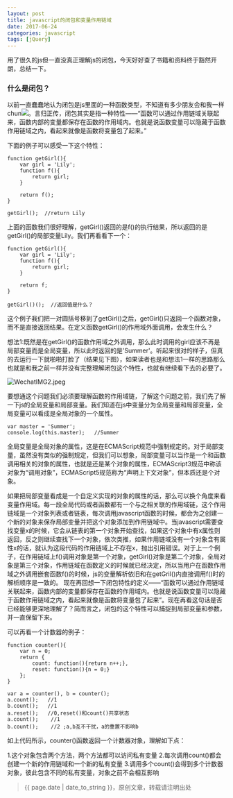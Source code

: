 ```yaml
---
layout: post
title: javascript的闭包和变量作用链域
date: 2017-06-24
categories: javascript
tags: [jQuery]
---
```


用了很久的js但一直没真正理解js的闭包，今天好好查了书籍和资料终于豁然开朗，总结一下。
### 什么是闭包？
以前一直蠢蠢地认为闭包是js里面的一种函数类型，不知道有多少朋友会和我一样chun<img src="http://img.baidu.com/hi/face/i_f18.gif"/>。言归正传，闭包其实是指一种特性——“函数可以通过作用链域关联起来，函数内部的变量都保存在函数的作用域内。也就是说函数变量可以隐藏于函数作用链域之内，看起来就像是函数将变量包了起来。”

下面的例子可以感受一下这个特性：
```
function getGirl(){
    var girl = 'Lily';
    function f(){
        return girl;
    }

    return f();
}

getGirl();  //return Lily
```

上面的函数我们很好理解，getGirl()返回的是f()的执行结果，所以返回的是getGirl()的局部变量Lily。我们再看看下一个：
```
function getGirl(){
    var girl = 'Lily';
    function f(){
        return girl;
    }

    return f;
}

getGirl()();  //返回值是什么？
```
这个例子我们把一对圆括号移到了getGirl()之后，getGirl()只返回一个函数对象，而不是直接返回结果。在定义函数getGirl()的作用域外面调用，会发生什么？

想法1:既然是在getGirl()的函数作用域之外调用，那么此时调用的girl应该不再是局部变量而是全局变量，所以此时返回的是&#39;Summer&#39;。听起来很对的样子，但真的去运行一下就啪啪打脸了（结果见下图），如果读者也是和想法1一样的思路那么也就是和我之前一样并没有完整理解闭包这个特性，也就有继续看下去的必要了。

<img src="http://blog.luojia.ren/upload/1491492778746.jpeg" title="WechatIMG2.jpeg"/>

要想通这个问题我们必须要理解函数的作用域链，了解这个问题之前，我们先了解一下js的全局变量和局部变量。我们知道在js中变量分为全局变量和局部变量，全局变量可以看成是全局对象的一个属性。
```
var master = 'Summer';
console.log(this.master);   //Summer
```
全局变量是全局对象的属性，这是在ECMAScript规范中强制规定的。对于局部变量，虽然没有类似的强制规定，但我们可以想象，局部变量可以当作是一个和函数调用相关的对象的属性，也就是还是某个对象的属性，ECMAScript3规范中称该对象为“调用对象”，ECMAScript5规范称为“声明上下文对象”，但本质还是个对象。

如果把局部变量看成是一个自定义实现的对象的属性的话，那么可以换个角度来看变量作用域。每一段全局代码或者函数都有一个与之相关联的作用域链，这个作用链域是一个对象列表或者链表，每次调用javascript函数的时候，都会为之创建一个新的对象来保存局部变量并把这个对象添加到作用链域中。当javascript需要查找变量x的时候，它会从链表的第一个对象开始查找，如果这个对象中有x属性则返回，反之则继续查找下一个对象，依次类推，如果作用链域没有一个对象含有属性x的话，就认为这段代码的作用链域上不存在x，抛出引用错误。对于上一个例子，在作用链域上f()调用对象是第一个对象，getGirl()对象是第二个对象，全局对象是第三个对象，作用链域在函数定义的时候就已经决定，所以当用户在函数作用域之外调用嵌套函数f()的时候，js的变量解析依旧和在getGril()内直接调用f()时的解析顺序是一致的。
现在再回想一下闭包特性的定义——“函数可以通过作用链域关联起来，函数内部的变量都保存在函数的作用域内。也就是说函数变量可以隐藏于函数作用链域之内，看起来就像是函数将变量包了起来”。现在再看这句话是否已经能够更深地理解了？简而言之，闭包的这个特性可以捕捉到局部变量和参数，并一直保留下来。

可以再看一个计数器的例子：
```
function counter(){
    var n = 0;
    return {
        count: function(){return n++;},
        reset: function(){n = 0;}
    };
}

var a = counter(), b = counter();
a.count();   //1
b.count();   //1
a.reset();   //0,reset()和count()共享状态
a.count();    //1
b.count();    //2 ;a,b互不干扰，a的重置不影响b
```
如上代码所示，counter()函数返回一个计数器对象，理解如下点：

1.这个对象包含两个方法，两个方法都可以访问私有变量
2.每次调用count()都会创建一个新的作用链域和一个新的私有变量
3.调用多个count()会得到多个计数器对象，彼此包含不同的私有变量，对象之前不会相互影响
	
> {{ page.date | date_to_string }}，原创文章，转载请注明出处